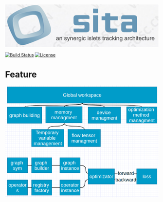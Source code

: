 <div align=center>
<img src="sita.png"/>
</div>

[![Build Status](https://travis-ci.org/BVLC/caffe.svg?branch=master)](https://travis-ci.org/BVLC/caffe)
[![License](https://img.shields.io/badge/license-BSD-blue.svg)](LICENSE)

# Feature

<div align=center>
<img src="framework.png"/>
</div>